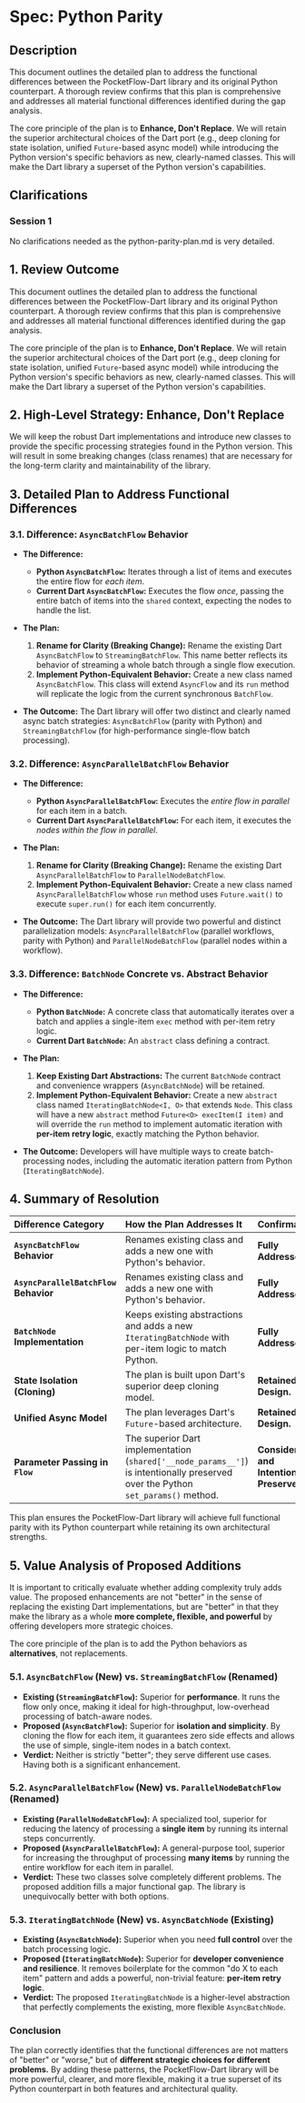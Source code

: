 # Spec: Python Parity

## Description

This document outlines the detailed plan to address the functional differences between the PocketFlow-Dart library and its original Python counterpart. A thorough review confirms that this plan is comprehensive and addresses all material functional differences identified during the gap analysis.

The core principle of the plan is to **Enhance, Don't Replace**. We will retain the superior architectural choices of the Dart port (e.g., deep cloning for state isolation, unified `Future`-based async model) while introducing the Python version's specific behaviors as new, clearly-named classes. This will make the Dart library a superset of the Python version's capabilities.

## Clarifications

### Session 1

No clarifications needed as the python-parity-plan.md is very detailed.

## 1. Review Outcome

This document outlines the detailed plan to address the functional differences between the PocketFlow-Dart library and its original Python counterpart. A thorough review confirms that this plan is comprehensive and addresses all material functional differences identified during the gap analysis.

The core principle of the plan is to **Enhance, Don't Replace**. We will retain the superior architectural choices of the Dart port (e.g., deep cloning for state isolation, unified `Future`-based async model) while introducing the Python version's specific behaviors as new, clearly-named classes. This will make the Dart library a superset of the Python version's capabilities.

## 2. High-Level Strategy: Enhance, Don't Replace

We will keep the robust Dart implementations and introduce new classes to provide the specific processing strategies found in the Python version. This will result in some breaking changes (class renames) that are necessary for the long-term clarity and maintainability of the library.

## 3. Detailed Plan to Address Functional Differences

### 3.1. Difference: `AsyncBatchFlow` Behavior

*   **The Difference:**
    *   **Python `AsyncBatchFlow`:** Iterates through a list of items and executes the entire flow for *each item*.
    *   **Current Dart `AsyncBatchFlow`:** Executes the flow *once*, passing the entire batch of items into the `shared` context, expecting the nodes to handle the list.

*   **The Plan:**
    1.  **Rename for Clarity (Breaking Change):** Rename the existing Dart `AsyncBatchFlow` to `StreamingBatchFlow`. This name better reflects its behavior of streaming a whole batch through a single flow execution.
    2.  **Implement Python-Equivalent Behavior:** Create a new class named `AsyncBatchFlow`. This class will extend `AsyncFlow` and its `run` method will replicate the logic from the current synchronous `BatchFlow`.

*   **The Outcome:** The Dart library will offer two distinct and clearly named async batch strategies: `AsyncBatchFlow` (parity with Python) and `StreamingBatchFlow` (for high-performance single-flow batch processing).

### 3.2. Difference: `AsyncParallelBatchFlow` Behavior

*   **The Difference:**
    *   **Python `AsyncParallelBatchFlow`:** Executes the *entire flow in parallel* for each item in a batch.
    *   **Current Dart `AsyncParallelBatchFlow`:** For each item, it executes the *nodes within the flow in parallel*.

*   **The Plan:**
    1.  **Rename for Clarity (Breaking Change):** Rename the existing Dart `AsyncParallelBatchFlow` to `ParallelNodeBatchFlow`.
    2.  **Implement Python-Equivalent Behavior:** Create a new class named `AsyncParallelBatchFlow` whose `run` method uses `Future.wait()` to execute `super.run()` for each item concurrently.

*   **The Outcome:** The Dart library will provide two powerful and distinct parallelization models: `AsyncParallelBatchFlow` (parallel workflows, parity with Python) and `ParallelNodeBatchFlow` (parallel nodes within a workflow).

### 3.3. Difference: `BatchNode` Concrete vs. Abstract Behavior

*   **The Difference:**
    *   **Python `BatchNode`:** A concrete class that automatically iterates over a batch and applies a single-item `exec` method with per-item retry logic.
    *   **Current Dart `BatchNode`:** An `abstract` class defining a contract.

*   **The Plan:**
    1.  **Keep Existing Dart Abstractions:** The current `BatchNode` contract and convenience wrappers (`AsyncBatchNode`) will be retained.
    2.  **Implement Python-Equivalent Behavior:** Create a new `abstract` class named `IteratingBatchNode<I, O>` that extends `Node`. This class will have a new `abstract` method `Future<O> execItem(I item)` and will override the `run` method to implement automatic iteration with **per-item retry logic**, exactly matching the Python behavior.

*   **The Outcome:** Developers will have multiple ways to create batch-processing nodes, including the automatic iteration pattern from Python (`IteratingBatchNode`).

## 4. Summary of Resolution

| Difference Category | How the Plan Addresses It | Confirmation |
| :--- | :--- | :--- |
| **`AsyncBatchFlow` Behavior** | Renames existing class and adds a new one with Python's behavior. | **Fully Addressed.** |
| **`AsyncParallelBatchFlow` Behavior** | Renames existing class and adds a new one with Python's behavior. | **Fully Addressed.** |
| **`BatchNode` Implementation** | Keeps existing abstractions and adds a new `IteratingBatchNode` with per-item logic to match Python. | **Fully Addressed.** |
| **State Isolation (Cloning)** | The plan is built upon Dart's superior deep cloning model. | **Retained by Design.** |
| **Unified Async Model** | The plan leverages Dart's `Future`-based architecture. | **Retained by Design.** |
| **Parameter Passing in `Flow`** | The superior Dart implementation (`shared['__node_params__']`) is intentionally preserved over the Python `set_params()` method. | **Considered and Intentionally Preserved.** |

This plan ensures the PocketFlow-Dart library will achieve full functional parity with its Python counterpart while retaining its own architectural strengths.

## 5. Value Analysis of Proposed Additions

It is important to critically evaluate whether adding complexity truly adds value. The proposed enhancements are not "better" in the sense of replacing the existing Dart implementations, but are "better" in that they make the library as a whole **more complete, flexible, and powerful** by offering developers more strategic choices.

The core principle of the plan is to add the Python behaviors as **alternatives**, not replacements.

### 5.1. `AsyncBatchFlow` (New) vs. `StreamingBatchFlow` (Renamed)

*   **Existing (`StreamingBatchFlow`):** Superior for **performance**. It runs the flow only once, making it ideal for high-throughput, low-overhead processing of batch-aware nodes.
*   **Proposed (`AsyncBatchFlow`):** Superior for **isolation and simplicity**. By cloning the flow for each item, it guarantees zero side effects and allows the use of simple, single-item nodes in a batch context.
*   **Verdict:** Neither is strictly "better"; they serve different use cases. Having both is a significant enhancement.

### 5.2. `AsyncParallelBatchFlow` (New) vs. `ParallelNodeBatchFlow` (Renamed)

*   **Existing (`ParallelNodeBatchFlow`):** A specialized tool, superior for reducing the latency of processing a **single item** by running its internal steps concurrently.
*   **Proposed (`AsyncParallelBatchFlow`):** A general-purpose tool, superior for increasing the throughput of processing **many items** by running the entire workflow for each item in parallel.
*   **Verdict:** These two classes solve completely different problems. The proposed addition fills a major functional gap. The library is unequivocally better with both options.

### 5.3. `IteratingBatchNode` (New) vs. `AsyncBatchNode` (Existing)

*   **Existing (`AsyncBatchNode`):** Superior when you need **full control** over the batch processing logic.
*   **Proposed (`IteratingBatchNode`):** Superior for **developer convenience and resilience**. It removes boilerplate for the common "do X to each item" pattern and adds a powerful, non-trivial feature: **per-item retry logic**.
*   **Verdict:** The proposed `IteratingBatchNode` is a higher-level abstraction that perfectly complements the existing, more flexible `AsyncBatchNode`.

### Conclusion

The plan correctly identifies that the functional differences are not matters of "better" or "worse," but of **different strategic choices for different problems.** By adding these patterns, the PocketFlow-Dart library will be more powerful, clearer, and more flexible, making it a true superset of its Python counterpart in both features and architectural quality.
